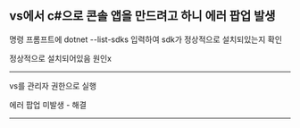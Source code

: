 vs에서 c#으로 콘솔 앱을 만드려고 하니 에러 팝업 발생
---
명령 프롬프트에 dotnet --list-sdks 입력하여 sdk가 정상적으로 설치되있는지 확인

정상적으로 설치되어있음 원인x

---
vs를 관리자 권한으로 실행

에러 팝업 미발생 - 해결

---
